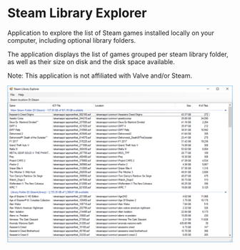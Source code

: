 # Steam Library Explorer

Application to explore the list of Steam games installed locally on your computer, including optional library folders.

The application displays the list of games grouped per steam library folder, as well as their size on disk and the disk space available.

Note: This application is not affiliated with Valve and/or Steam. 

![Screenshot](/Docs/Screenshot.png?raw=true "Screenshot")